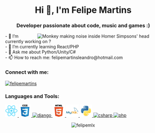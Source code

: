 <h1 align="center">Hi 👋, I'm Felipe Martins</h1>
<h3 align="center">Developer passionate about code, music and games :)</h3>
<img align="right" alt="Monkey making noise inside Homer Simpsons' head" width="400" src="https://media.giphy.com/media/v1.Y2lkPTc5MGI3NjExN2M3OTIyNmVjMjYxNjUyNjljZjVkYzMwY2QzNWQ3ZDkwN2UxY2UyMiZlcD12MV9pbnRlcm5hbF9naWZzX2dpZklkJmN0PWc/BBkKEBJkmFbTG/giphy.gif">
- 🔭 I’m currently working on ? </br>
- 🌱 I’m currently learning React/PHP </br>
- 💬 Ask me about Python/Unity/C# </br>
- 📫 How to reach me: felipemartinsleandro@hotmail.com </br>

<h3 align="left">Connect with me:</h3>
<p align="left">
<a href="https://linkedin.com/in/felipemlx" target="blank"><img align="center" src="https://raw.githubusercontent.com/rahuldkjain/github-profile-readme-generator/master/src/images/icons/Social/linked-in-alt.svg" alt="felipemartins" height="30" width="40" /></a>
</p>
<h3 align="left">Languages and Tools:</h3>
<p align="left"> <a href="https://react.dev" target="_blank" rel="noreferrer"> <img src="https://raw.githubusercontent.com/devicons/devicon/master/icons/react/react-original.svg" alt="react" width="40" height="40"/> </a><a href="https://www.w3schools.com/css/" target="_blank" rel="noreferrer"> <img src="https://raw.githubusercontent.com/devicons/devicon/master/icons/css3/css3-original-wordmark.svg" alt="css3" width="40" height="40"/> </a> <a href="https://www.djangoproject.com/" target="_blank" rel="noreferrer"> <img src="https://cdn.worldvectorlogo.com/logos/django.svg" alt="django" width="40" height="40"/> </a><a href="https://www.w3.org/html/" target="_blank" rel="noreferrer"> <img src="https://raw.githubusercontent.com/devicons/devicon/master/icons/html5/html5-original-wordmark.svg" alt="html5" width="40" height="40"/><a href="https://www.mysql.com/" target="_blank" rel="noreferrer"> <img src="https://raw.githubusercontent.com/devicons/devicon/master/icons/mysql/mysql-original-wordmark.svg" alt="mysql" width="40" height="40"/> </a><a href="https://www.python.org" target="_blank" rel="noreferrer"> <img src="https://raw.githubusercontent.com/devicons/devicon/master/icons/python/python-original.svg" alt="python" width="40" height="40"/> </a>
<a href="https://learn.microsoft.com/pt-br/dotnet/csharp/" target="_blank" rel="noreferrer"> <img src="https://raw.githubusercontent.com/jmnote/z-icons/master/svg/csharp.svg" alt="csharp" width="40" height="40"/> </a>
<a href="https://www.php.net" target="_blank" rel="noreferrer"> <img src="https://raw.githubusercontent.com/jmnote/z-icons/master/svg/php.svg" alt="php" width="40" height="40"/> </a>
<p align="center"><img align="center" src="https://github-readme-stats-eta-vert-82.vercel.app/api/top-langs?username=felipemlx&show_icons=true&locale=en&layout=compact" alt="felipemlx" /></p>
